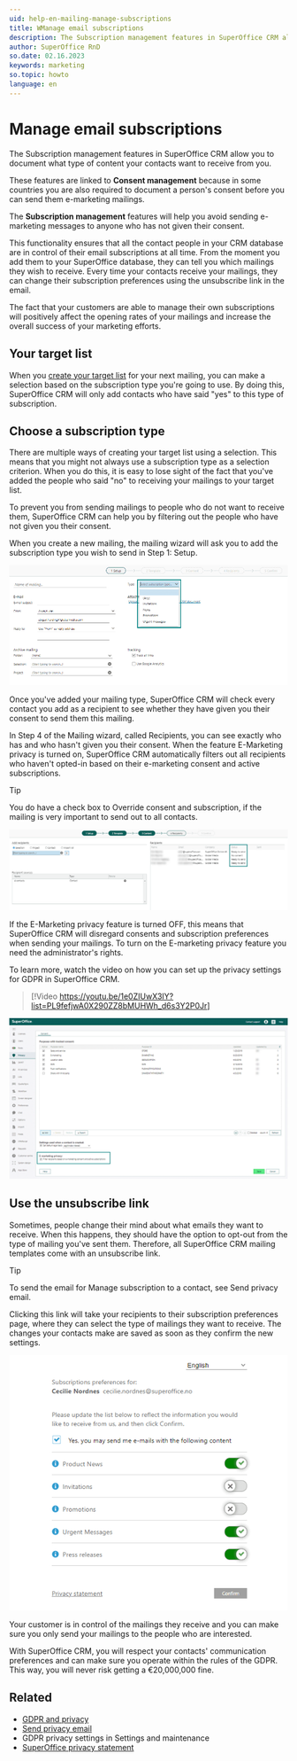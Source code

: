 ```yaml
---
uid: help-en-mailing-manage-subscriptions
title: WManage email subscriptions
description: The Subscription management features in SuperOffice CRM allow you to document what type of content your contacts want to receive from you.
author: SuperOffice RnD
so.date: 02.16.2023
keywords: marketing
so.topic: howto
language: en
---
```


# Manage email subscriptions

The Subscription management features in SuperOffice CRM allow you to document what type of content your contacts want to receive from you.

These features are linked to **Consent management** because in some countries you are also required to document a person's consent before you can send them e-marketing mailings.

The **Subscription management** features will help you avoid sending e-marketing messages to anyone who has not given their consent.

This functionality ensures that all the contact people in your CRM database are in control of their email subscriptions at all time. From the moment you add them to your SuperOffice database, they can tell you which mailings they wish to receive. Every time your contacts receive your mailings, they can change their subscription preferences using the unsubscribe link in the email.

The fact that your customers are able to manage their own subscriptions will positively affect the opening rates of your mailings and increase the overall success of your marketing efforts.

## Your target list

When you [create your target list][1] for your next mailing, you can make a selection based on the subscription type you're going to use. By doing this, SuperOffice CRM will only add contacts who have said "yes" to this type of subscription.

## Choose a subscription type

There are multiple ways of creating your target list using a selection. This means that you might not always use a subscription type as a selection criterion. When you do this, it is easy to lose sight of the fact that you've added the people who said "no" to receiving your mailings to your target list.

To prevent you from sending mailings to people who do not want to receive them, SuperOffice CRM can help you by filtering out the people who have not given you their consent.

When you create a new mailing, the mailing wizard will ask you to add the subscription type you wish to send in Step 1: Setup.

![Choose what type of mailing you are sending out in the setup step. -screenshot][img1]

Once you've added your mailing type, SuperOffice CRM will check every contact you add as a recipient to see whether they have given you their consent to send them this mailing.

In Step 4 of the Mailing wizard, called Recipients, you can see exactly who has and who hasn't given you their consent. When the feature E-Marketing privacy is turned on, SuperOffice CRM automatically filters out all recipients who haven't opted-in based on their e-marketing consent and active subscriptions.

> [!TIP]
> You do have a check box to Override consent and subscription, if the mailing is very important to send out to all contacts.

![When you have added recipients to the mailing list, you cans e weather or not they have given consent to that type of mailing. -screenshot][img2]

If the E-Marketing privacy feature is turned OFF, this means that SuperOffice CRM will disregard consents and subscription preferences when sending your mailings. To turn on the E-marketing privacy feature you need the administrator's rights.

To learn more, watch the video on how you can set up the privacy settings for GDPR in SuperOffice CRM.

<!-- markdownlint-disable-next-line MD034 DOCSMD007 -->
> [!Video https://youtu.be/1e0ZIUwX3IY?list=PL9fefjwA0X290ZZ8bMUHWh_d6s3Y2P0Jr]

![In Settings and maintenance you can switch on the e-marketing privacy feature. -screenshot][img3]

## Use the unsubscribe link

Sometimes, people change their mind about what emails they want to receive. When this happens, they should have the option to opt-out from the type of mailing you've sent them. Therefore, all SuperOffice CRM mailing templates come with an unsubscribe link.

> [!TIP]
> To send the email for Manage subscription to a contact, see Send privacy email.

Clicking this link will take your recipients to their subscription preferences page, where they can select the type of mailings they want to receive. The changes your contacts make are saved as soon as they confirm the new settings.

![Select the mailings you would like to receive on the subscription preferences page. -screenshot][img4]

Your customer is in control of the mailings they receive and you can make sure you only send your mailings to the people who are interested.

With SuperOffice CRM, you will respect your contacts' communication preferences and can make sure you operate within the rules of the GDPR. This way, you will never risk getting a €20,000,000 fine.

## Related

* [GDPR and privacy][2]
* [Send privacy email][3]
* GDPR privacy settings in Settings and maintenance
* [SuperOffice privacy statement][4]

<!-- Referenced links -->
[1]: create/target-list.md
[2]: ../../../security/privacy/learn/privacy.md
[3]: ../../../security/privacy/learn/send-privacy-confirmation-email.md
[4]: https://www.superoffice.com/company/privacy/

<!-- Referenced images -->
[img1]: media/setup-type-drop-down.png
[img2]: media/recipients-content-status.png
[img3]: media/e-marketing-privacy-feature.png
[img4]: media/subscription-preferences-page.png
